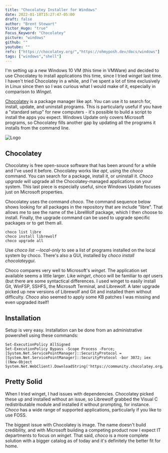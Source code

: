 ```yaml
---
title: "Chocolatey Installer for Windows"
date: 2022-01-18T15:27:47-05:00
draft: false
author: "Brent Stewart"
Victor_Hugo: "true"
Focus_Keyword: "Chocolatey"
picture: "windows"
github: ""
youtube: ""
refs: ["https://chocolatey.org/","https://ohmyposh.dev/docs/windows"]
tags: ["windows","shell"]
---
```

I'm setting up a new Windows 10 VM (this time in VMWare) and decided to use Chocolatey to install applications this time, since I tried _winget_ last time.  I haven't tried Chocolatey in a while, and I've spent a lot of time exclusively in Linux since then so I was curious what I would make of it, especially in comparison to _Winget_.

[Chocolatey](https://chocolatey.org/) is a package manager like apt.  You can use it to search for, install, update, and uninstall programs.  This is particularly useful if you have a "standard setup" for new computers - it's possible to build a script to install the apps you expect.  Windows Update only covers Microsoft programs, so Chocolatey fills another gap by updating all the programs it installs from the command line. 

![Logo](/chco-square.svg#floatsmallleft)
## Chocolatey 
Chocolatey is free open-souce software that has been around for a while and I've used it before.  Chocolatey works like _apt_, using the _choco_ command.  You can search for a package, install it, or uninstall it. _Choco upgrade_ will upgrade all the Chocolatey-managed applications on your system.  This last piece is especially useful, since Windows Update focuses just on Microsoft properties.

Chocolatey uses the command _choco_.  The command sequence below shows looking for all packages in the repository that are include "libre".  That allows me to see the name of the LibreWolf package, which I then choose to install.  Finally, the upgrade command can be used to upgrade specific packages or to get them all.

    choco list libre
    choco install librewolf
    choco upgrade all

Use _choco list --local-only_ to see a list of programs installed on the local system by choco.  There's also a GUI, installed by _choco install chocolateygui_.  

Choco compares very well to Microsoft's _winget_.  The application set available seems a little larger.  Like _winget_, choco will be familiar to _apt_ users (but there are some syntactical differences.  I used winget to easily install Git, WinFSP, SSHFS, the Microsoft Terminal, and Librewolf.   A later upgrade picked up new versions of Librewolf and Git and installed them without difficulty.   _Choco_ also seemed to apply some KB patches I was missing and even upgraded itself!

## Installation
Setup is very easy.  Installation can be done from an administrative powershell using these commands:

    Set-ExecutionPolicy AllSigned
    Set-ExecutionPolicy Bypass -Scope Process -Force; [System.Net.ServicePointManager]::SecurityProtocol = [System.Net.ServicePointManager]::SecurityProtocol -bor 3072; iex ((New-Object System.Net.WebClient).DownloadString('https://community.chocolatey.org/install.ps1'))
    
## Pretty Solid

When I tried winget, I had issues with dependencies.  Chocolatey picked these up and installed without an issue, so Librewolf grabbed the Visual C redistributable module and installed it without prompting, for instance.  _Choco_ has a wide range of supported applications, particularly if you like to use FOSS.

The biggest issue with Chocolatey is image.  The name doesn't build credibility, and with Microsoft building a competing product now I expect IT departments to focus on _winget_.  That said, _choco_ is a more complete solution with a bigger catalog as of today and it's definitely the better fit for home.
